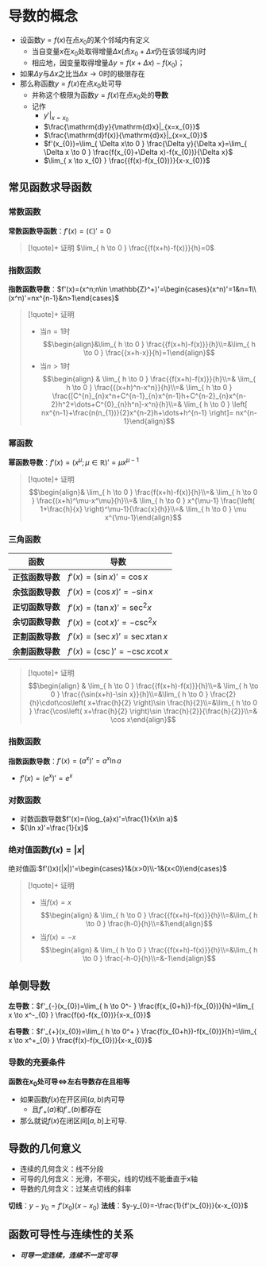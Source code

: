 # 导数的概念

- 设函数$y=f(x)$在点$x_{0}$的某个邻域内有定义
	- 当自变量$x$在$x_{0}$处取得增量$\Delta x$(点$x_{0}+\Delta x$仍在该邻域内)时
	- 相应地，因变量取得增量$\Delta y=f(x+\Delta x)-f(x_{0})$；
- 如果$\Delta y$与$\Delta x$之比当$\Delta x\to0$时的极限存在
- 那么称函数$y=f(x)$在点$x_{0}$处可导
	- 并称这个极限为函数$y=f(x)$在点$x_{0}$处的**导数**
	- 记作
		- $y'|_{x=x_{0}}$
		- $\frac{\mathrm{d}y}{\mathrm{d}x}|_{x=x_{0}}$
		- $\frac{\mathrm{d}f(x)}{\mathrm{d}x}|_{x=x_{0}}$
		- $f'(x_{0})=\lim_{ \Delta x\to 0 } \frac{\Delta y}{\Delta x}=\lim_{ \Delta x \to 0 } \frac{f(x_{0}+\Delta x)-f(x_{0})}{\Delta x}$
		- $\lim_{ x \to x_{0} } \frac{{f(x)-f(x_{0})}}{x-x_{0}}$

## 常见函数求导函数

### 常数函数

**常数函数导函数**：$f'(x)=(\mathbb{C})'=0$

>[!quote]+ 证明
> $\lim_{ h \to 0 } \frac{{f(x+h)-f(x)}}{h}=0$

### 指数函数

**指数函数导数**：$f'(x)=(x^n;n\in \mathbb{Z}^+)'=\begin{cases}(x^n)'=1&n=1\\(x^n)'=nx^{n-1}&n>1\end{cases}$

>[!quote]+ 证明
>- 当$n=1$时$$\begin{align}&\lim_{ h \to 0 } \frac{{f(x+h)-f(x)}}{h}\\=&\lim_{ h \to 0 } \frac{{x+h-x}}{h}=1\end{align}$$
>- 当$n>1$时$$\begin{align} & \lim_{ h \to 0 } \frac{{f(x+h)-f(x)}}{h}\\=& \lim_{ h \to 0 } \frac{{(x+h)^n-x^n}}{h}\\=& \lim_{ h \to 0 } \frac{[C^{n}_{n}x^n+C^{n-1}_{n}x^{n-1}h+C^{n-2}_{n}x^{n-2}h^2+\dots+C^{0}_{n}h^n]-x^n}{h}\\=& \lim_{ h \to 0 }	\left[ nx^{n-1}+\frac{n(n_{1})}{2}x^{n-2}h+\dots+h^{n-1} \right]= nx^{n-1}\end{align}$$

### 幂函数

**幂函数导数**：$f'(x)=(x^\mu;\mu \in \mathbb{R})'=\mu x^{\mu-1}$

>[!quote]+ 证明
> $$\begin{align}&	\lim_{ h \to 0 } \frac{f(x+h)-f(x)}{h}\\=& \lim_{ h \to 0 } \frac{(x+h)^\mu-x^\mu}{h}\\=& \lim_{ h \to 0 } x^{\mu-1}	 \frac{\left( 1+\frac{h}{x} \right)^\mu-1}{\frac{x}{h}}\\=& \lim_{ h \to 0 } \mu x^{\mu-1}\end{align}$$

### 三角函数

| 函数         | 导数                             |
| ---------- | ------------------------------ |
| **正弦函数导数** | $f'(x)=(\sin x)'=\cos x$       |
| **余弦函数导数** | $f'(x)=(\cos x)'=-\sin x$      |
| **正切函数导数** | $f'(x)=(\tan x)'=\sec ^{2}x$   |
| **余切函数导数** | $f'(x)=(\cot x)'=-\csc ^{2}x$  |
| **正割函数导数** | $f'(x)=(\sec x)'=\sec x\tan x$ |
| **余割函数导数** | $f'(x)=(\csc)'=-\csc x\cot x$  |

>[!quote]+ 证明
>$$\begin{align} & \lim_{ h \to 0 } \frac{{f(x+h)-f(x)}}{h}\\=& \lim_{ h \to 0 } \frac{{\sin(x+h)-\sin x}}{h}\\=&\lim_{ h \to 0 } \frac{2}{h}\cdot\cos\left( x+\frac{h}{2} \right)\sin \frac{h}{2}\\=&\lim_{ h \to 0 } \frac{\cos\left( x+\frac{h}{2} \right)\sin \frac{h}{2}}{\frac{h}{2}}\\=& \cos x\end{align}$$


### 指数函数

**指数函数导数**：$f'(x)=(a^x)'=a^x\ln a$
- $f'(x)=(e^x)'=e^x$

### 对数函数

- 对数函数导数$f'(x)=(\log_{a}x)'=\frac{1}{x\ln a}$
- $(\ln x)'=\frac{1}{x}$

### 绝对值函数$f(x)=|x|$

绝对值函:$f'()x)(|x|)'=\begin{cases}1&(x>0)\\-1&(x<0)\end{cases}$

>[!quote]+ 证明
>- 当$f(x)=x$$$\begin{align} & \lim_{ h \to 0 } \frac{{f(x+h)-f(x)}}{h}\\=&\lim_{ h \to 0 } \frac{h-0}{h}\\=&1\end{align}$$
>- 当$f(x)=-x$$$\begin{align} & \lim_{ h \to 0 } \frac{{f(x+h)-f(x)}}{h}\\=&\lim_{ h \to 0 } \frac{-h-0}{h}\\=&-1\end{align}$$


## 单侧导数

**左导数**：$f'_{-}(x_{0})=\lim_{ h \to 0^- } \frac{f(x_{0+h})-f(x_{0})}{h}=\lim_{ x \to x^-_{0} } \frac{f(x)-f(x_{0})}{x-x_{0}}$

**右导数**：$f'_{+}(x_{0})=\lim_{ h \to 0^+ } \frac{f(x_{0+h})-f(x_{0})}{h}=\lim_{ x \to x^+_{0} } \frac{f(x)-f(x_{0})}{x-x_{0}}$

### 导数的充要条件

**函数在$x_{0}$处可导$\iff$左右导数存在且相等**

- 如果函数$f(x)$在开区间$(a,b)$内可导
	- 且$f'_{+}(a)$和$f'_{-}(b)$都存在
- 那么就说$f(x)$在闭区间$[a, b]$上可导.

## 导数的几何意义

- 连续的几何含义：线不分段
- 可导的几何含义：光滑，不带尖，线的切线不能垂直于x轴
- 导数的几何含义：过某点切线的斜率

**切线**：$y-y_{0}=f'(x_{0})(x-x_{0})$
**法线**：$y-y_{0}=-\frac{1}{f'(x_{0})}(x-x_{0})$

## 函数可导性与连续性的关系

- ***可导一定连续，连续不一定可导***
